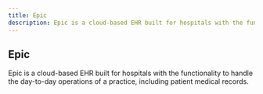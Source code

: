 ```yaml
---
title: Epic
description: Epic is a cloud-based EHR built for hospitals with the functionality to handle the day-to-day operations of a practice, including patient medical records.
---
```


## Epic

Epic is a cloud-based EHR built for hospitals with the functionality to handle the day-to-day operations of a practice, including patient medical records.
